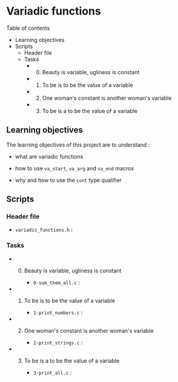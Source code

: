 # Variadic functions

Table of contents

* Learning objectives
* Scripts
	* Header file
	* Tasks
	  * 0. Beauty is variable, ugliness is constant

	  * 1. To be is to be the value of a variable

	  * 2. One woman's constant is another woman's variable

	  * 3. To be is a to be the value of a variable

## Learning objectives

The learning objectives of this project are to understand :

* what are variadic functions

* how to use `va_start`, `va_arg` and `va_end` macros

* why and how to use the `cont` type qualifier


## Scripts

### Header file

* `variadic_functions.h` : 

### Tasks

* 0. Beauty is variable, ugliness is constant

     * `0-sum_them_all.c` : 

* 1. To be is to be the value of a variable

     * `1-print_numbers.c` : 

* 2. One woman's constant is another woman's variable

     * `2-print_strings.c` : 

* 3. To be is a to be the value of a variable

     * `3-print_all.c` : 



